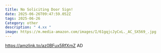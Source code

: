 ```yaml
---
title: No Soliciting Door Sign!
date: 2025-06-26T09:47:59.052Z
tags: 2025-06-26
Category: other
description: " 4.xx "
image: https://m.media-amazon.com/images/I/61gqjcJyCxL._AC_SX569_.jpg
---
```

https://amzlink.to/az0BFux5RfXmZ
AD
